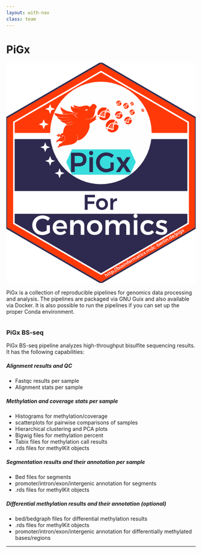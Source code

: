 ```yaml
---
layout: with-nav
class: team
---
```


# PiGx

<div class="row">
  <img src="img/hex-PIGx-forGenomics.png" >
  <div class="large-9 columns" markdown="1">
  
PiGx is a collection of reproducible pipelines for genomics data processing and analysis. The pipelines are packaged via GNU Guix and also
available via Docker. It is also possible to run the pipelines if you can set up the proper Conda environment. 


</div></div>


### PiGx BS-seq

PiGx BS-seq pipeline analyzes high-throughput bisulfite sequencing results. It has the following capabilities:


##### Alignment results and QC
- Fastqc results per sample
- Alignment stats per sample
##### Methylation and coverage stats per sample
- Histograms for methylation/coverage 
- scatterplots for pairwise comparisons of samples
- Hierarchical clustering and PCA plots 
- Bigwig files for methylation percent
- Tabix files for methylation call results
- .rds files for methylKit objects
##### Segmentation results and their annotation per sample
- Bed files for segments
- promoter/intron/exon/intergenic annotation for segments
- .rds files for methylKit objects
##### Differential methylation results and their annotation (optional)
- bed/bedgraph files for differential methylation results
- .rds files for methylKit objects
- promoter/intron/exon/intergenic annotation for differentially methylated bases/regions

---------------------------------------
